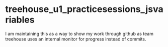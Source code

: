 # treehouse_u1_practicesessions_jsvariables
I am maintaining this as a way to show my work through github as team treehouse uses an internal monitor for progress instead of commits.